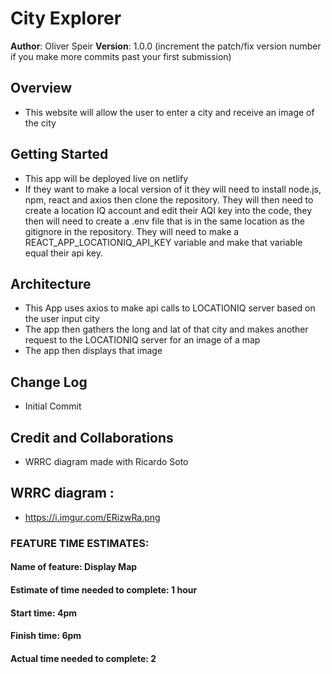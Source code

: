 # City Explorer

**Author**: Oliver Speir 
**Version**: 1.0.0 (increment the patch/fix version number if you make more commits past your first submission)

## Overview
- This website will allow the user to enter a city and receive an image of the city 

## Getting Started
- This app will be deployed live on netlify 
- If they want to make a local version of it they will need to install node.js, npm, react and axios then clone the repository. They will then need to create a location IQ account and edit their AQI key into the code, they then will need to create a .env file that is in the same location as the gitignore in the repository. They will need to make a REACT_APP_LOCATIONIQ_API_KEY variable and make that variable equal their api key. 

## Architecture
- This App uses axios to make api calls to LOCATIONIQ server based on the user input city 
- The app then gathers the long and lat of that city and makes another request to the LOCATIONIQ server for an image of a map
- The app then displays that image
## Change Log
- Initial Commit 


## Credit and Collaborations
- WRRC diagram made with Ricardo Soto 

## WRRC diagram :
- https://i.imgur.com/ERizwRa.png

### FEATURE TIME ESTIMATES: 

#### Name of feature: Display Map 

#### Estimate of time needed to complete: 1 hour
#### Start time: 4pm

#### Finish time: 6pm

#### Actual time needed to complete: 2
